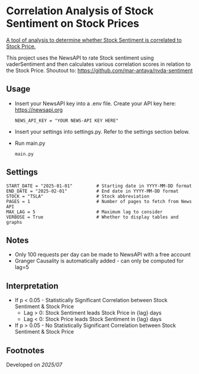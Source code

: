 # Correlation Analysis of Stock Sentiment on Stock Prices
<ins>A tool of analysis to determine whether Stock Sentiment is correlated to Stock Price.</ins> 

This project uses the NewsAPI to rate Stock sentiment using vaderSentiment and then calculates various correlation scores in relation to the Stock Price. Shoutout to: https://github.com/mar-antaya/nvda-sentiment

## Usage
- Insert your NewsAPI key into a .env file. Create your API key here: https://newsapi.org
  ````
  NEWS_API_KEY = "YOUR NEWS-API KEY HERE"
  ````
- Insert your settings into settings.py. Refer to the settings section below.

- Run main.py
  ````
  main.py 
  ````

## Settings

  ````
  START_DATE = "2025-01-01"         # Starting date in YYYY-MM-DD format
  END_DATE = "2025-02-01"           # End date in YYYY-MM-DD format
  STOCK = "TSLA"                    # Stock abbreviation
  PAGES = 1                         # Number of pages to fetch from News API
  MAX_LAG = 5                       # Maximum lag to consider
  VERBOSE = True                    # Whether to display tables and graphs
  ````

## Notes
- Only 100 requests per day can be made to NewsAPI with a free account
- Granger Causality is automatically added - can only be computed for lag=5 

## Interpretation
- If p < 0.05 - Statistically Significant Correlation between Stock Sentiment & Stock Price 
    - Lag > 0: Stock Sentiment leads Stock Price in {lag} days
    - Lag < 0: Stock Price leads Stock Sentiment in {lag} days
- If p > 0.05 - No Statistically Significant Correlation between Stock Sentiment & Stock Price 

## Footnotes
Developed on _2025/07_
